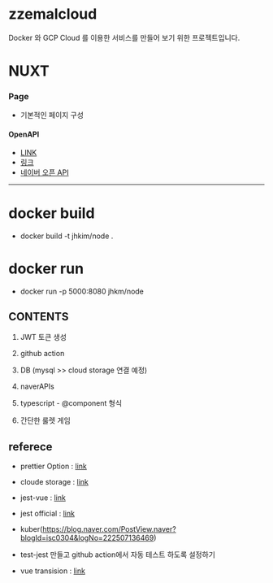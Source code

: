 # zzemalcloud

Docker 와 GCP Cloud 를 이용한 서비스를 만들어 보기 위한 프로젝트입니다.

# NUXT

### Page

- 기본적인 페이지 구성

#### OpenAPI

- [LINK](https://www.data.go.kr/data/15097524/openapi.do)
- [링크](https://geonlee.tistory.com/187)
- [네이버 오픈 API](https://developers.naver.com/docs/common/openapiguide/)

---

# docker build

- docker build -t jhkim/node .

# docker run

- docker run -p 5000:8080 jhkm/node

## CONTENTS

1. JWT 토큰 생성

2. github action

3. DB (mysql >> cloud storage 연결 예정)

4. naverAPIs

5. typescript - @component 형식

6. 간단한 룰렛 게임

## referece

- prettier Option : [link](https://prettier.io/docs/en/options.html)
- cloude storage : [link](https://cloud.google.com/storage/docs/introduction?hl=ko)
- jest-vue : [link](https://hasudoki.tistory.com/entry/Vuejs-Vue-%ED%85%8C%EC%8A%A4%ED%8A%B8-%EC%BD%94%EB%93%9C-%EC%9E%91%EC%84%B1%ED%95%98%EA%B8%B0Jest)
- jest official : [link](https://jestjs.io/docs/expect#expectvalue)
- kuber(https://blog.naver.com/PostView.naver?blogId=isc0304&logNo=222507136469)

- test-jest 만들고 github action에서 자동 테스트 하도록 설정하기
- vue transision : [link](https://kr.vuejs.org/v2/guide/transitions.html)
